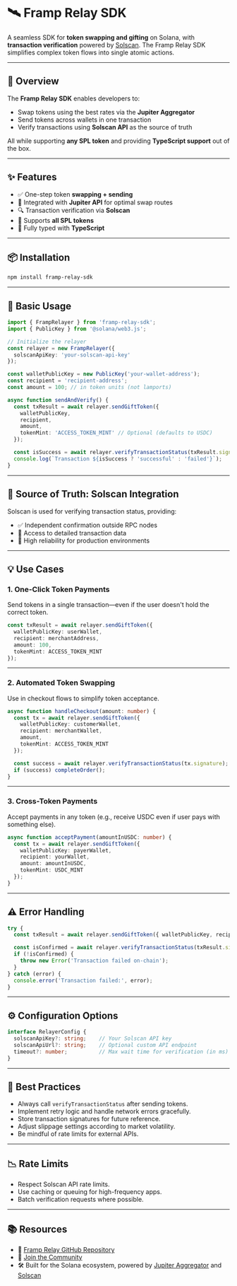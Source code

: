 # 🛰️ Framp Relay SDK

A seamless SDK for **token swapping and gifting** on Solana, with **transaction verification** powered by [Solscan](https://solscan.io). The Framp Relay SDK simplifies complex token flows into single atomic actions.

---

## 🚀 Overview

The **Framp Relay SDK** enables developers to:

- Swap tokens using the best rates via the **Jupiter Aggregator**
- Send tokens across wallets in one transaction
- Verify transactions using **Solscan API** as the source of truth

All while supporting **any SPL token** and providing **TypeScript support** out of the box.

---

## ✨ Features

- ✅ One-step token **swapping + sending**
- 🔄 Integrated with **Jupiter API** for optimal swap routes
- 🔍 Transaction verification via **Solscan**
- 💸 Supports **all SPL tokens**
- 🧠 Fully typed with **TypeScript**

---

## 📦 Installation

```bash
npm install framp-relay-sdk
```

---

## 🧪 Basic Usage

```ts
import { FrampRelayer } from 'framp-relay-sdk';
import { PublicKey } from '@solana/web3.js';

// Initialize the relayer
const relayer = new FrampRelayer({
  solscanApiKey: 'your-solscan-api-key'
});

const walletPublicKey = new PublicKey('your-wallet-address');
const recipient = 'recipient-address';
const amount = 100; // in token units (not lamports)

async function sendAndVerify() {
  const txResult = await relayer.sendGiftToken({
    walletPublicKey,
    recipient,
    amount,
    tokenMint: 'ACCESS_TOKEN_MINT' // Optional (defaults to USDC)
  });

  const isSuccess = await relayer.verifyTransactionStatus(txResult.signature);
  console.log(`Transaction ${isSuccess ? 'successful' : 'failed'}`);
}
```

---

## 🔐 Source of Truth: Solscan Integration

Solscan is used for verifying transaction status, providing:

- ✅ Independent confirmation outside RPC nodes
- 🧾 Access to detailed transaction data
- 🚀 High reliability for production environments

---

## 💡 Use Cases

### 1. One-Click Token Payments

Send tokens in a single transaction—even if the user doesn't hold the correct token.

```ts
const txResult = await relayer.sendGiftToken({
  walletPublicKey: userWallet,
  recipient: merchantAddress,
  amount: 100,
  tokenMint: ACCESS_TOKEN_MINT
});
```

---

### 2. Automated Token Swapping

Use in checkout flows to simplify token acceptance.

```ts
async function handleCheckout(amount: number) {
  const tx = await relayer.sendGiftToken({
    walletPublicKey: customerWallet,
    recipient: merchantWallet,
    amount,
    tokenMint: ACCESS_TOKEN_MINT
  });

  const success = await relayer.verifyTransactionStatus(tx.signature);
  if (success) completeOrder();
}
```

---

### 3. Cross-Token Payments

Accept payments in any token (e.g., receive USDC even if user pays with something else).

```ts
async function acceptPayment(amountInUSDC: number) {
  const tx = await relayer.sendGiftToken({
    walletPublicKey: payerWallet,
    recipient: yourWallet,
    amount: amountInUSDC,
    tokenMint: USDC_MINT
  });
}
```

---

## ⚠️ Error Handling

```ts
try {
  const txResult = await relayer.sendGiftToken({ walletPublicKey, recipient, amount });

  const isConfirmed = await relayer.verifyTransactionStatus(txResult.signature);
  if (!isConfirmed) {
    throw new Error('Transaction failed on-chain');
  }
} catch (error) {
  console.error('Transaction failed:', error);
}
```

---

## ⚙️ Configuration Options

```ts
interface RelayerConfig {
  solscanApiKey?: string;    // Your Solscan API key
  solscanApiUrl?: string;    // Optional custom API endpoint
  timeout?: number;          // Max wait time for verification (in ms)
}
```

---

## 🧠 Best Practices

- Always call `verifyTransactionStatus` after sending tokens.
- Implement retry logic and handle network errors gracefully.
- Store transaction signatures for future reference.
- Adjust slippage settings according to market volatility.
- Be mindful of rate limits for external APIs.

---

## 📉 Rate Limits

- Respect Solscan API rate limits.
- Use caching or queuing for high-frequency apps.
- Batch verification requests where possible.

---

## 📚 Resources

- 🔗 [Framp Relay GitHub Repository](https://github.com/OkarFabianTheWise/framp-relay-sdk)
- 💬 [Join the Community](https://t.me/fiatrouter)
- 🛠️ Built for the Solana ecosystem, powered by [Jupiter Aggregator](https://jup.ag) and [Solscan](https://solscan.io)